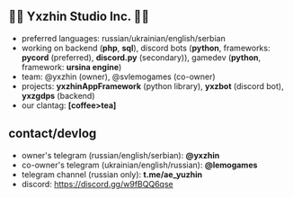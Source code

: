 ## 🍬🦋 Yxzhin Studio Inc. 🦋🍬
- preferred languages: russian/ukrainian/english/serbian
- working on backend (**php**, **sql**), discord bots (**python**, frameworks: **pycord** (preferred), **discord.py** (secondary)), gamedev (**python**, framework: **ursina engine**)
- team: @yxzhin (owner), @svlemogames (co-owner)
- projects: **yxzhinAppFramework** (python library), **yxzbot** (discord bot), **yxzgdps** (backend)
- our clantag: **\[coffee>tea\]**
## contact/devlog
- owner's telegram (russian/english/serbian): **@yxzhin**
- co-owner's telegram (ukrainian/english/russian): **@lemogames**
- telegram channel (russian only): **t.me/ae_yuzhin**
- discord: https://discord.gg/w9fBQQ6qse
